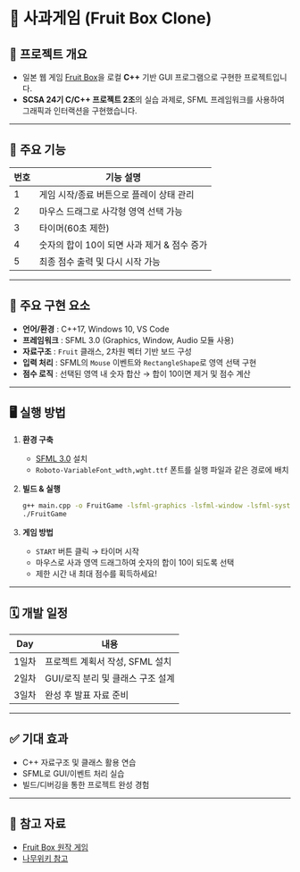 # 🍎 사과게임 (Fruit Box Clone)

## 📌 프로젝트 개요
- 일본 웹 게임 [Fruit Box](https://www.gamesaien.com/game/fruit_box_a/)을 로컬 **C++** 기반 GUI 프로그램으로 구현한 프로젝트입니다.  
- **SCSA 24기 C/C++ 프로젝트 2조**의 실습 과제로, SFML 프레임워크를 사용하여 그래픽과 인터랙션을 구현했습니다.

---

## 🎯 주요 기능
| 번호 | 기능 설명 |
|------|-----------|
| 1 | 게임 시작/종료 버튼으로 플레이 상태 관리 |
| 2 | 마우스 드래그로 사각형 영역 선택 가능 |
| 3 | 타이머(60초 제한) |
| 4 | 숫자의 합이 10이 되면 사과 제거 & 점수 증가 |
| 5 | 최종 점수 출력 및 다시 시작 가능 |

---

## 🧩 주요 구현 요소
- **언어/환경** : C++17, Windows 10, VS Code
- **프레임워크** : SFML 3.0 (Graphics, Window, Audio 모듈 사용)
- **자료구조** : `Fruit` 클래스, 2차원 벡터 기반 보드 구성
- **입력 처리** : SFML의 `Mouse` 이벤트와 `RectangleShape`로 영역 선택 구현
- **점수 로직** : 선택된 영역 내 숫자 합산 → 합이 10이면 제거 및 점수 계산

---

## 🖥️ 실행 방법
1. **환경 구축**
   - [SFML 3.0](https://www.sfml-dev.org/) 설치
   - `Roboto-VariableFont_wdth,wght.ttf` 폰트를 실행 파일과 같은 경로에 배치

2. **빌드 & 실행**
   ```bash
   g++ main.cpp -o FruitGame -lsfml-graphics -lsfml-window -lsfml-system -lsfml-audio
   ./FruitGame
   ```

3. **게임 방법**
   - `START` 버튼 클릭 → 타이머 시작
   - 마우스로 사과 영역 드래그하여 숫자의 합이 10이 되도록 선택
   - 제한 시간 내 최대 점수를 획득하세요!

---

## 🗓️ 개발 일정
| Day | 내용 |
|-----|------|
| 1일차 | 프로젝트 계획서 작성, SFML 설치 |
| 2일차 | GUI/로직 분리 및 클래스 구조 설계 |
| 3일차 | 완성 후 발표 자료 준비 |

---

## ✅ 기대 효과
- C++ 자료구조 및 클래스 활용 연습
- SFML로 GUI/이벤트 처리 실습
- 빌드/디버깅을 통한 프로젝트 완성 경험

---

## 📎 참고 자료
- [Fruit Box 원작 게임](https://www.gamesaien.com/game/fruit_box_a/)
- [나무위키 참고](https://namu.wiki/w/%E3%83%95%E3%83%AB%E3%83%BC%E3%83%84%E3%83%9C%E3%83%83%E3%82%AF%E3%82%B9)